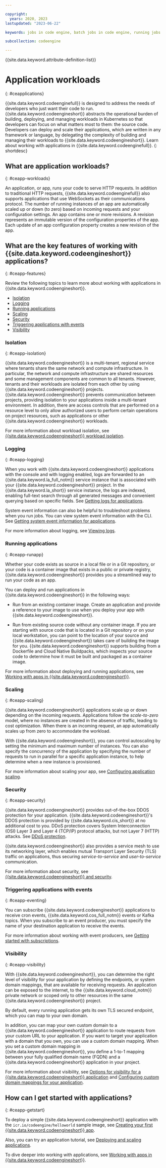 ```yaml
---

copyright:
  years: 2020, 2023
lastupdated: "2023-06-22"

keywords: jobs in code engine, batch jobs in code engine, running jobs with code engine, creating jobs with code engine, images for jobs in code engine, jobs, batch jobs, batch job workloads, job run, environment variables

subcollection: codeengine

---
```


{{site.data.keyword.attribute-definition-list}}

# Application workloads
{: #ceapplications}
 

{{site.data.keyword.codeenginefull}} is designed to address the needs of developers who just want their code to run. {{site.data.keyword.codeengineshort}} abstracts the operational burden of building, deploying, and managing workloads in Kubernetes so that developers can focus on what matters most to them: the source code. Developers can deploy and scale their applications, which are written in any framework or language, by delegating the complexity of building and managing their workloads to {{site.data.keyword.codeengineshort}}. Learn about working with applications in {{site.data.keyword.codeenginefull}}.
{: shortdesc}

## What are application workloads?
{: #ceapp-workloads}

An application, or app, runs your code to serve HTTP requests. In addition to traditional HTTP requests, {{site.data.keyword.codeenginefull}} also supports applications that use WebSockets as their communications protocol. The number of running instances of an app are automatically scaled up or down (to zero) based on incoming requests and your configuration settings. An app contains one or more revisions. A revision represents an immutable version of the configuration properties of the app. Each update of an app configuration property creates a new revision of the app. 

## What are the key features of working with  {{site.data.keyword.codeengineshort}} applications?
{: #ceapp-features}

Review the following topics to learn more about working with applications in {{site.data.keyword.codeengineshort}}.

* [Isolation](#ceapp-isolation)
* [Logging](#ceapp-logging)
* [Running applications](#ceapp-runapp)
* [Scaling](#ceapp-scaling)
* [Security](#ceapp-security)
* [Triggering applications with events](#ceapp-eventing)
* [Visibility](#ceapp-visibility)


### Isolation
{: #ceapp-isolation}

{{site.data.keyword.codeengineshort}} is a multi-tenant, regional service where tenants share the same network and compute infrastructure. In particular, the network and compute infrastructure are shared resources and some management components are common to all tenants. However, tenants and their workloads are isolated from each other by using {{site.data.keyword.codeengineshort}} projects.  {{site.data.keyword.codeengineshort}} prevents communication between projects, providing isolation to your applications inside a multi-tenant environment. In addition, there are access controls that are performed on a resource level to only allow authorized users to perform certain operations on project resources, such as applications or other {{site.data.keyword.codeengineshort}} workloads.

For more information about workload isolation, see [{{site.data.keyword.codeengineshort}} workload isolation](/docs/codeengine?topic=codeengine-architecture#workload-isolation).

### Logging
{: #ceapp-logging}

When you work with {{site.data.keyword.codeengineshort}} applications with the console and with logging enabled, logs are forwarded to an {{site.data.keyword.la_full_notm}} service instance that is associated with your {{site.data.keyword.codeengineshort}} project. In the {{site.data.keyword.la_short}} service instance, the logs are indexed, enabling full-text search through all generated messages and convenient querying based on specific fields. See [Getting logs for applications](/docs/codeengine?topic=codeengine-troubleshoot-apps#ts-app-gettinglogs).

System event information can also be helpful to troubleshoot problems when you run jobs. You can view system event information with the CLI. See [Getting system event information for applications](/docs/codeengine?topic=codeengine-troubleshoot-apps#ts-app-gettingevent).

For more information about logging, see [Viewing logs](/docs/codeengine?topic=codeengine-view-logs).

### Running applications
{: #ceapp-runapp}

Whether your code exists as source in a local file or in a Git repository, or your code is a container image that exists in a public or private registry, {{site.data.keyword.codeengineshort}} provides you a streamlined way to run your code as an app.

You can deploy and run applications in {{site.data.keyword.codeengineshort}} in the following ways:

* Run from an existing container image. Create an application and provide a reference to your image to use when you deploy your app with {{site.data.keyword.codeengineshort}}.

* Run from existing source code without any container image. If you are starting with source code that is located in a Git repository or on your local workstation, you can point to the location of your source and {{site.data.keyword.codeengineshort}} takes care of building the image for you. {{site.data.keyword.codeengineshort}} supports building from a Dockerfile and Cloud Native Buildpacks, which inspects your source code to determine how it must be built and packaged as a container image.

For more information about deploying and running applications, see [Working with apps in {{site.data.keyword.codeengineshort}}](/docs/codeengine?topic=codeengine-application-workloads).

### Scaling 
{: #ceapp-scaling}

{{site.data.keyword.codeengineshort}} applications scale up or down depending on the incoming requests.  Applications follow the *scale-to-zero* model, where no instances are created in the absence of traffic, leading to cost optimization. When there is an incoming request, an app automatically scales up from zero to accommodate the workload. 

With {{site.data.keyword.codeengineshort}}, you can control autoscaling by setting the minimum and maximum number of instances. You can also specify the concurrency of the application by specifying the number of requests to run in parallel for a specific application instance, to help determine when a new instance is provisioned. 

For more information about scaling your app, see [Configuring application scaling](/docs/codeengine?topic=codeengine-app-scale).


### Security 
{: #ceapp-security}

{{site.data.keyword.codeengineshort}} provides out-of-the-box DDOS protection for your application. {{site.data.keyword.codeengineshort}}'s DDOS protection is provided by {{site.data.keyword.cis_short}} at no additional cost to you. DDoS protection covers System Interconnection (OSI) Layer 3 and Layer 4 (TCP/IP) protocol attacks, but not Layer 7 (HTTP) attacks. See [DDoS protection](/docs/codeengine?topic=codeengine-secure#secure-ddos). 

{{site.data.keyword.codeengineshort}} also provides a service mesh to use its networking layer, which enables mutual Transport Layer Security (TLS) traffic on applications, thus securing *service-to-service* and *user-to-service* communication.

For more information about security, see [{{site.data.keyword.codeengineshort}} and security](/docs/codeengine?topic=codeengine-secure).

### Triggering applications with events
{: #ceapp-eventing}

You can subscribe {{site.data.keyword.codeengineshort}} applications to receive cron events, {{site.data.keyword.cos_full_notm}} events or Kafka topics. When you subscribe to an event producer, you must specify the name of your destination application to receive the events. 

For more information about working with event producers, see [Getting started with subscriptions](/docs/codeengine?topic=codeengine-subscribing-events).

### Visibility 
{: #ceapp-visibility}

With {{site.data.keyword.codeengineshort}}, you can determine the right level of visibility for your application by defining the endpoints, or system domain mappings, that are available for receiving requests. An application can be exposed to the internet, to the {{site.data.keyword.cloud_notm}} private network or scoped only to other resources in the same {{site.data.keyword.codeengineshort}} project.

By default, every running application gets its own TLS secured endpoint, which you can map to your own domain.

In addition, you can map your own custom domain to a {{site.data.keyword.codeengineshort}} application to route requests from your custom URL to your application. If you want to target your application with a domain that you own, you can use a custom domain mapping. When you set a custom domain mapping in {{site.data.keyword.codeengineshort}}, you define a 1-to-1 mapping between your fully qualified domain name (FQDN) and a {{site.data.keyword.codeengineshort}} application in your project.

For more information about visibility, see [Options for visibility for a {{site.data.keyword.codeengineshort}} application](/docs/codeengine?topic=codeengine-application-workloads#optionsvisibility) and [Configuring custom domain mappings for your application](/docs/codeengine?topic=codeengine-domain-mappings).

## How can I get started with applications? 
{: #ceapp-getstart}

To deploy a simple {{site.data.keyword.codeengineshort}} application with the `icr.io/codeengine/helloworld` sample image, see [Creating your first {{site.data.keyword.codeengineshort}} app](/docs/codeengine?topic=codeengine-getting-started#app-hello).

Also, you can try an application tutorial, see [Deploying and scaling applications](/docs/codeengine?topic=codeengine-deploy-app-tutorial). 

To dive deeper into working with applications, see [Working with apps in {{site.data.keyword.codeengineshort}}](/docs/codeengine?topic=codeengine-application-workloads).



